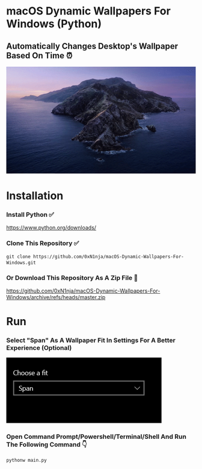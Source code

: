 # macOS Dynamic Wallpapers For Windows (Python)
## Automatically Changes Desktop's Wallpaper Based On Time ⏰
![wallpaper-changing](https://raw.githubusercontent.com/0xN1nja/macOS-Dynamic-Wallpapers-For-Windows/master/assets/wallpaper_changing.gif)
# Installation
### Install Python ✅
https://www.python.org/downloads/
### Clone This Repository ✅
```
git clone https://github.com/0xN1nja/macOS-Dynamic-Wallpapers-For-Windows.git
```
### Or Download This Repository As A Zip File 📁
https://github.com/0xN1nja/macOS-Dynamic-Wallpapers-For-Windows/archive/refs/heads/master.zip
# Run
### Select "Span" As A Wallpaper Fit In Settings For A Better Experience (Optional)
![span-fit](https://raw.githubusercontent.com/0xN1nja/macOS-Dynamic-Wallpapers-For-Windows/master/assets/choose_a_fit.png)
### Open Command Prompt/Powershell/Terminal/Shell And Run The Following Command 👇
```bash
pythonw main.py
```
